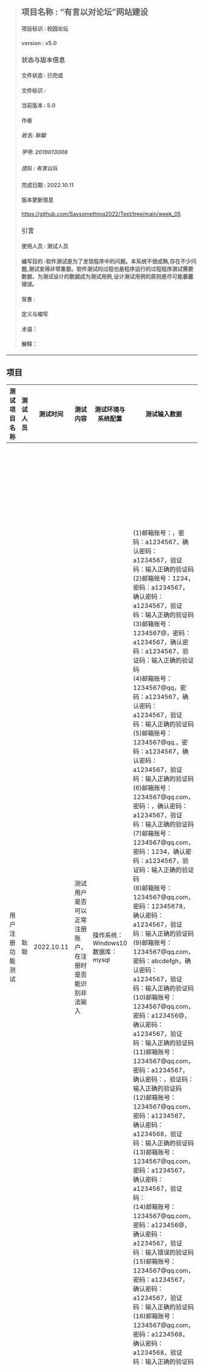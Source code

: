 
> ## 项目名称 : “有言以对论坛”网站建设
> #### 项目标识 : 校园论坛
> #### version : v5.0
> ### 状态与版本信息
> #### 文件状态 : 已完成
> #### 文件标识 : 
> #### 当前版本 : 5.0 
> #### 作者
> ##### 姓名: 耿聪
> ##### 学号: 2019013008
> ##### 团队 : 有言以队
> #### 完成日期 : 2022.10.11
> #### 版本更新信息
> https://github.com/Saysomething2022/Text/tree/main/week_05
> ### 引言
> #### 使用人员 : 测试人员
> #### 编写目的 :软件测试是为了发现程序中的问题。本系统不很成熟,存在不少问题,测试变得非常重要。软件测试的过程也是程序运行的过程程序测试需要数据，为测试设计的数据成为测试用例,设计测试用例的原则是尽可能暴露错误。 
> #### 背景 : 
> #### 定义与缩写
> #### 术语：
> #### 解释：
***
## 项目

<table>
  <thead>
    <tr>
      <th>测试项目名称</th>
      <th>测试人员</th>
      <th>测试时间</th>
      <th>测试内容</th>
      <th>测试环境与系统配置</th>
      <th>测试输入数据</th>
      <th>测试次数</th>
      <th>预期结果</th>
      <th>测试过程</th>
      <th>测试结果</th>
      <th>测试结论</th>
      <th>实现限制</th>
      <th>备注</th>
    </tr>
  </thead>
  <tbody>
   
   <tr>
     <td>用户注册功能测试</td>
     <td>耿聪</td>
     <td>2022.10.11</td>
     <td>测试用户是否可以正常注册账户，在注册时是否能识别非法输入</td>
     <td>操作系统：Windows10<br>
     数据库：mysql</td>
     <td>(1)邮箱账号：，密码：a1234567，确认密码：a1234567，验证码：输入正确的验证码<br>
       (2)邮箱账号：1234，密码：a1234567，确认密码：a1234567，验证码：输入正确的验证码<br>
       (3)邮箱账号：1234567@，密码：a1234567，确认密码：a1234567，验证码：输入正确的验证码<br>
       (4)邮箱账号：1234567@qq，密码：a1234567，确认密码：a1234567，验证码：输入正确的验证码<br>
       (5)邮箱账号：1234567@qq.，密码：a1234567，确认密码：a1234567，验证码：输入正确的验证码<br>
       (6)邮箱账号：1234567@qq.com，密码：，确认密码：a1234567，验证码：输入正确的验证码<br>
       (7)邮箱账号：1234567@qq.com，密码：1234，确认密码：a1234567，验证码：输入正确的验证码<br>
       (8)邮箱账号：1234567@qq.com，密码：12345678，确认密码：a1234567，验证码：输入正确的验证码<br>
       (9)邮箱账号：1234567@qq.com，密码：abcdefgh，确认密码：a1234567，验证码：输入正确的验证码<br>
       (10)邮箱账号：1234567@qq.com，密码：a123456@，确认密码：a1234567，验证码：输入正确的验证码<br>
       (11)邮箱账号：1234567@qq.com，密码：a1234567，确认密码：，验证码：输入正确的验证码<br>
       (12)邮箱账号：1234567@qq.com，密码：a1234567，确认密码：a1234568，验证码：输入正确的验证码<br>
       (13)邮箱账号：1234567@qq.com，密码：a1234567，确认密码：a1234567，验证码：<br>
       (14)邮箱账号：1234567@qq.com，密码：a123456@，确认密码：a1234567，验证码：输入错误的验证码<br>
       (15)邮箱账号：1234567@qq.com，密码：a1234567，确认密码：a1234567，验证码：输入正确的验证码<br>
       (16)邮箱账号：1234567@qq.com，密码：a1234568，确认密码：a1234568，验证码：输入正确的验证码<br>
     </td>
     <td>16</td>
     <td>(1)注册失败，邮箱不能为空<br>
     (2)注册失败，邮箱格式错误<br>
     (3)注册失败，邮箱格式错误<br>
     (4)注册失败，邮箱格式错误<br>
     (5)注册失败，邮箱格式错误<br>
     (6)注册失败，密码不能为空<br>
     (7)注册失败，密码格式错误<br>
     (8)注册失败，密码格式错误<br>
     (9)注册失败，密码格式错误<br>
     (10)注册失败，密码格式错误<br>
     (11)注册失败，密码不能为空<br>
     (12)注册失败，密码输入错误<br>
     (13)注册失败，验证码不能为空<br>
     (14)注册失败，验证码错误<br>
     (15)注册成功,进入登录弹窗<br>
     (16)注册失败，账号已存在<br></td>
     <td>用户进入网页后，点击左上角登录按钮，然后点击下方的注册按钮跳转到注册框，填写相应的注册信息进行账号注册</td>
     <td>(1)注册失败，提示“邮箱不能为空！”<br>
     (2)-(5)注册失败，提示“邮箱格式不正确请重新输入”<br>
     (6)注册失败，提示“密码不能为空！”<br>
     (7)-(10)注册失败，提示“至少8个字符，至少有1个小写字母和1个数字，不能包含特殊字符(非数字字母)”<br>
     (11)注册失败，提示“密码不能为空！”<br>
     (12)注册失败，提示“两次密码不一致！请检查”<br>
     (13)注册失败，提示“验证码不能为空！”<br>
     (14)注册失败，提示“验证码输入错误！”<br>
     (15)注册成功，进入登录弹窗<br>
     (16)注册失败，提示“账号已经存在，请去登录”<br></td>
     <td>测试成功，注册功能完好</td>
     <td>无</td>
     <td>无</td>
    </tr>
    <tr>
      <td>用户登录功能测试</td>
      <td>耿聪</td>
      <td>2022.10.11</td>
      <td>测试用户是否可以正常登录账户，在登录时是否能识别非法输入</td>
      <td>操作系统：Windows10<br>
     数据库：mysql</td>
      <td>(1)邮箱账号：，密码：a1234567，验证码：输入正确的验证码<br>
       (2)邮箱账号：1234，密码：a1234567，验证码：输入正确的验证码<br>
       (3)邮箱账号：1234567@，密码：a1234567，验证码：输入正确的验证码<br>
       (4)邮箱账号：1234567@qq，密码：a1234567，验证码：输入正确的验证码<br>
       (5)邮箱账号：1234567@qq.，密码：a1234567，验证码：输入正确的验证码<br>
       (6)邮箱账号：1234567@qq.com，密码：，验证码：输入正确的验证码<br>
       (7)邮箱账号：1234567@qq.com，密码：1234，验证码：输入正确的验证码<br>
       (8)邮箱账号：1234567@qq.com，密码：12345678，验证码：输入正确的验证码<br>
       (9)邮箱账号：1234567@qq.com，密码：abcdefgh，验证码：输入正确的验证码<br>
       (10)邮箱账号：1234567@qq.com，密码：a123456@，验证码：输入正确的验证码<br>
       (11)邮箱账号：1234567@qq.com，密码：a1234567，验证码：<br>
       (12)邮箱账号：1234567@qq.com，密码：a123456@，验证码：输入错误的验证码<br>
       (13)邮箱账号：1234567@qq.com，密码：a1234567，验证码：输入正确的验证码<br></td>
      <td>13</td>
      <td>(1)注册失败，邮箱不能为空<br>
      (2)-(5)注册失败，邮箱格式错误<br>
      (6)注册失败，提示“密码不能为空！”<br>
      (7)-(10)注册失败，密码格式错误<br>
      (11)注册失败，提示“验证码不能为空！”<br>
      (12)注册失败，提示“验证码输入错误！”<br>
      (13)注册成功，进入登录弹窗<br></td>
      <td>用户进入网页后，点击左上角登录按钮，然后填写相应的登录信息进行账号登录</td>
      <td>(1)注册失败，提示“邮箱不能为空！”<br>
      (2)-(5)注册失败，提示“邮箱格式不正确请重新输入”<br>
      (6)注册失败，提示“密码不能为空！”<br>
      (7)-(10)注册失败，提示“至少8个字符，至少有1个小写字母和1个数字，不能包含特殊字符(非数字字母)”<br>
      (11)注册失败，提示“验证码不能为空！”<br>
      (12)注册失败，提示“验证码输入错误！”<br>
      (13)注册成功，进入登录弹窗<br></td>
      <td>测试成功，登录功能完好</td>
      <td>无</td>
      <td>无</td>
    </tr>
    <tr>
      <td>用户信息更新功能测试</td>
      <td>耿聪</td>
      <td>2022.10.11</td>
      <td>测试用户个人信息更新后，更新的内容是否能够传到数据库中对旧信息进行替换</td>
      <td>操作系统：Windows10<br>
     数据库：mysql</td>
      <td>(1)邮箱修改为：1234567@qq.com<br>
      (2)昵称修改为：88888888<br>
      (3)个性签名修改为：绝不意气用事<br></td>
      <td>3</td>
      <td>(1)修改成功<br>
      (2)修改成功<br>
      (3)修改成功<br></td>
      <td>用户登录论坛后，点击左上角的头像，进入个人中心，点击“编辑”按钮，对个人信息进行修改</td>
      <td>(1)修改成功<br>
      (2)修改成功<br>
      (3)修改成功<br></td>
      <td>测试成功，用户信息更新功能正常</td>
      <td>无</td>
      <td>无</td>
    </tr>
    <tr>
      <td>用户发帖功能测试</td>
      <td>耿聪</td>
      <td>2022.10.11</td>
      <td>测试用户能否正常发帖</td>
      <td>操作系统：Windows10<br>
     数据库：mysql</td>
      <td>(1)文章标题：，文章内容：你好啊，文章类型：推荐，文章大类：问答<br>
        (2)文章标题：1，文章内容：你好啊，文章类型：推荐，文章大类：问答<br>
        (3)文章标题：谁知道怎么去外网啊啊啊，文章内容：，文章类型：推荐，文章大类：问答<br>
        (4)文章标题：谁知道怎么去外网啊啊啊，文章内容：谁有可以去外网的VPN啊，文章类型：推荐，文章大类：问答<br>
        (5)文章标题：谁知道怎么去外网啊啊啊，文章内容：你好啊，文章类型：推荐，文章大类：问答<br>
      </td>
      <td>2</td>
      <td>(1)发帖失败，文章标题不能为空<br>
      (2)发帖失败，文章标题太短<br>
      (3)发帖失败，文章内容不能为空<br>
      (4)发帖失败，文章内容有敏感词<br>
      (5)发帖成功<br></td>
      <td>用户登录论坛后，点击左上角的“写文章”按钮进入写帖子界面，填写文章标题和文章内容，然后选择发布的文章类型和文章大类，再点击“立即创建”按钮发帖</td>
      <td>(1)发帖失败，提示“请输入文章标题”<br>
      (2)发帖失败，提示“长度在10到100个字符”<br>
      (3)发帖失败，提示“请输入内容”<br>
      (4)发帖失败，提示“文章存在敏感词：VPN”<br>
      (5)发帖成功<br></td>
      <td>测试成功，用户发帖功能正常</td>
      <td>无</td>
      <td>无</td>
    </tr>
    <tr>
      <td>用户收藏帖子功能测试</td>
      <td>耿聪</td>
      <td>2022.10.11</td>
      <td>测试用户是否能够收藏论坛中的帖子</td>
      <td>操作系统：Windows10<br>
     数据库：mysql</td>
      <td>无</td>
      <td>3</td>
      <td>收藏成功</td>
      <td>用户登录论坛后，点击任一帖子，在帖子最下方点击收藏按钮</td>
      <td>提示“收藏成功”</td>
      <td>测试成功，用户收藏帖子功能正常</td>
      <td>无</td>
      <td>无</td>
    </tr>
    <tr>
      <td>用户评论帖子功能测试</td>
      <td>耿聪</td>
      <td>2022.10.11</td>
      <td>测试用户是否能够对论坛中的帖子进行评论</td>
      <td>操作系统：Windows10<br>
     数据库：mysql</td>
      <td>(1)111<br>
      (2)不错不错<br>
      (3)很有用！<br></td>
      <td>3</td>
      <td>(1)评论成功，评论内容显示在帖子下方<br>
      (2)评论成功，评论内容显示在帖子下方<br>
      (3)评论成功，评论内容显示在帖子下方<br></td>
      <td>用户登录论坛后，点击任一帖子，在帖子最下方点击评论框输入评论信息，然后点击“提交评论”按钮</td>
      <td>(1)提示“评论成功”，评论内容显示在帖子下方<br>
      (2)提示“评论成功”，评论内容显示在帖子下方<br>
      (3)提示“评论成功”，评论内容显示在帖子下方<br></td>
      <td>测试成功，用户评论帖子功能正常</td>
      <td>无</td>
      <td>无</td>
    </tr>
    <tr>
      <td>用户关注功能测试</td>
      <td>耿聪</td>
      <td>2022.10.11</td>
      <td>测试用户是否能够关注论坛系统的其他人</td>
      <td>操作系统：Windows10<br>
     数据库：mysql</td>
      <td>无</td>
      <td>3</td>
      <td>关注成功</td>
      <td>(1)用户登录论坛后，点击任一帖子，点击帖子右侧栏帖子作者头像旁边的加号对作者进行关注
      (2)用户登录论坛后，对用户名称进行搜索，进入主页，点击加号进行关注</td>
      <td>提示“关注成功”</td>
      <td>测试成功，用户关注功能正常</td>
      <td>无</td>
      <td>无</td>
    </tr>
    <tr>
      <td>管理员发布公告功能测试</td>
      <td>耿聪</td>
      <td>2022.10.11</td>
      <td>测试管理员能否正常发布公告</td>
      <td>操作系统：Windows10<br>
     数据库：mysql</td>
      <td>(1)公告标题：，公告内容：22222<br>
      (2)公告标题：1，公告内容：<br>
      (3)公告标题：1，公告内容：22222<br></td>
      <td>3</td>
      <td>(1)发布失败，公告标题不能为空<br>
      (2)发布失败，公告内容不能为空<br>
      (3)发布成功<br></td>
      <td>管理员登录系统后，点击左侧边栏的公告管理模块，然后点击左上方蓝色加号按钮来添加公告，填写公告标题和公告内容后点击提交</td>
      <td>(1)发布失败，提示“请输入文章标题”<br>
      (2)发布失败，提示“请输入内容”<br>
      (3)发布成功<br></td>
      <td>测试成功，管理员发布公告功能正常</td>
      <td>无</td>
      <td>无</td>
    </tr>
    <tr>
      <td>管理员删除帖子功能测试</td>
      <td>耿聪</td>
      <td>2022.10.11</td>
      <td>测试管理员能否正常删除帖子</td>
      <td>操作系统：Windows10<br>
     数据库：mysql</td>
      <td>无</td>
      <td>3</td>
      <td>删除成功</td>
      <td>管理员登录系统后，点击左侧边栏的帖子管理模块的帖子查看，然后点击要进行删除操作的帖子前面的小方框，选定后，点击删除按钮，提示是否删除时，选择“是”</td>
      <td>提示“删除成功”</td>
      <td>测试成功，管理员删除帖子功能正常</td>
      <td>无</td>
      <td>无</td>
    </tr>
    <tr>
      <td>管理员审核帖子功能测试</td>
      <td>耿聪</td>
      <td>2022.10.11</td>
      <td>测试管理员能否正常修改帖子的审核状态</td>
      <td>操作系统：Windows10<br>
     数据库：mysql</td>
      <td>无</td>
      <td>3</td>
      <td>审核状态修改成功</td>
      <td>管理员登录系统后，点击左侧边栏的帖子管理模块的帖子查看，然后点击要进行操作的帖子后面的“查看”，进入帖子查看窗，在下方选择帖子的审核状态：通过或不通过</td>
      <td>提示“修改成功”</td>
      <td>测试成功，管理员审核帖子功能正常</td>
      <td>无</td>
      <td>无</td>
    </tr>
    
    
    
    
    
    
    
    
    
    
    
  
    
  </tbody>
  </table>
